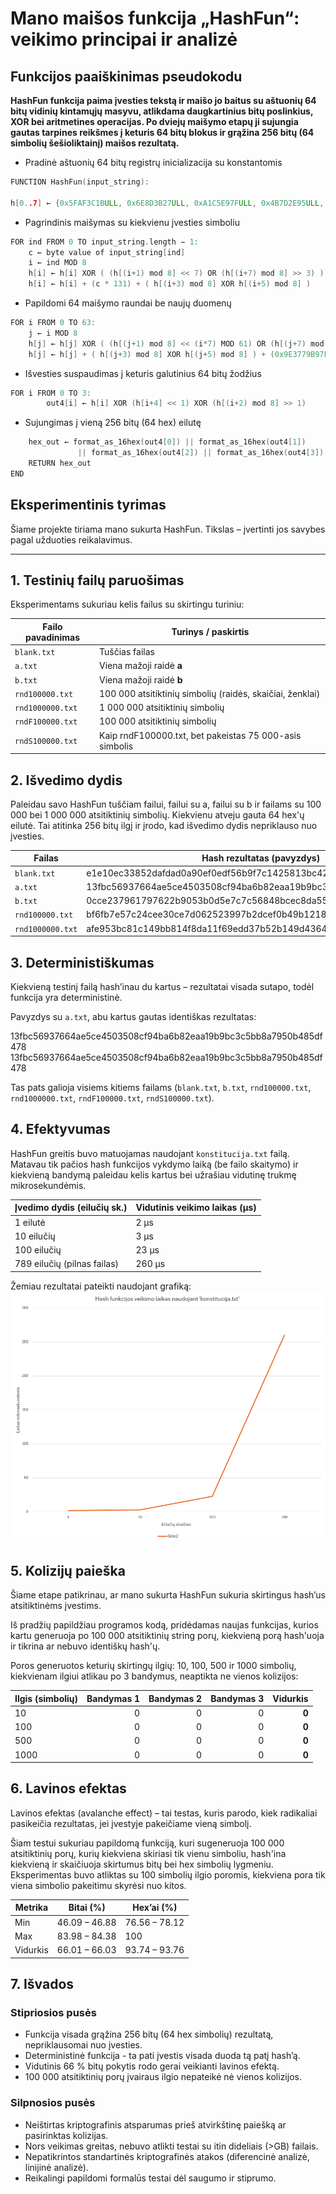# Mano maišos funkcija „HashFun“: veikimo principai ir analizė

## Funkcijos paaiškinimas pseudokodu

**HashFun funkcija paima įvesties tekstą ir maišo jo baitus su aštuonių 64 bitų vidinių kintamųjų masyvu, atlikdama daugkartinius bitų poslinkius, XOR bei aritmetines operacijas. Po dviejų maišymo etapų ji sujungia gautas tarpines reikšmes į keturis 64 bitų blokus ir grąžina 256 bitų (64 simbolių šešioliktainį) maišos rezultatą.**

- Pradinė aštuonių 64 bitų registrų inicializacija su konstantomis

```cpp
FUNCTION HashFun(input_string):
  
h[0..7] ← {0x5FAF3C1BULL, 0x6E8D3B27ULL, 0xA1C5E97FULL, 0x4B7D2E95ULL, 0xF2A39C68ULL, 0x3E9B5A7CULL, 0x9D74C5A1ULL, 0x7C1A5F3EULL}
```

- Pagrindinis maišymas su kiekvienu įvesties simboliu

```cpp
FOR ind FROM 0 TO input_string.length − 1:
    c ← byte value of input_string[ind]
    i ← ind MOD 8
    h[i] ← h[i] XOR ( (h[(i+1) mod 8] << 7) OR (h[(i+7) mod 8] >> 3) )
    h[i] ← h[i] + (c * 131) + ( h[(i+3) mod 8] XOR h[(i+5) mod 8] )
```

- Papildomi 64 maišymo raundai be naujų duomenų

```cpp
FOR i FROM 0 TO 63:
    j ← i MOD 8
    h[j] ← h[j] XOR ( (h[(j+1) mod 8] << (i*7) MOD 61) OR (h[(j+7) mod 8] >> (i*5) MOD 53) )
    h[j] ← h[j] + ( h[(j+3) mod 8] XOR h[(j+5) mod 8] ) + (0x9E3779B97F4A7C15ULL XOR (i * 0xA1C52E95ULL))
```

- Išvesties suspaudimas į keturis galutinius 64 bitų žodžius

```cpp
FOR i FROM 0 TO 3:
        out4[i] ← h[i] XOR (h[i+4] << 1) XOR (h[(i+2) mod 8] >> 1)
```

- Sujungimas į vieną 256 bitų (64 hex) eilutę

```cpp
    hex_out ← format_as_16hex(out4[0]) || format_as_16hex(out4[1])
               || format_as_16hex(out4[2]) || format_as_16hex(out4[3])
    RETURN hex_out
END
```

## Eksperimentinis tyrimas

Šiame projekte tiriama mano sukurta HashFun. Tikslas – įvertinti jos savybes pagal užduoties reikalavimus.

---

## 1. Testinių failų paruošimas

Eksperimentams sukuriau kelis failus su skirtingu turiniu:

| Failo pavadinimas | Turinys / paskirtis                                           |
|-------------------|---------------------------------------------------------------|
| `blank.txt`       | Tuščias failas                                                |
| `a.txt`           | Viena mažoji raidė **a**                                      |
| `b.txt`           | Viena mažoji raidė **b**                                      |
| `rnd100000.txt`   | 100 000 atsitiktinių simbolių (raidės, skaičiai, ženklai)     |
| `rnd1000000.txt`  | 1 000 000 atsitiktinių simbolių                               |
| `rndF100000.txt`  | 100 000 atsitiktinių simbolių                                 |
| `rndS100000.txt`  | Kaip rndF100000.txt, bet pakeistas 75 000-asis simbolis       |

## 2.  Išvedimo dydis

Paleidau savo HashFun tuščiam failui, failui su a, failui su b ir failams su 100 000 bei 1 000 000 atsitiktinių simbolių. Kiekvienu atveju gauta 64 hex'ų eilutė. Tai atitinka 256 bitų ilgį ir įrodo, kad išvedimo dydis nepriklauso nuo įvesties.

| Failas          | Hash rezultatas (pavyzdys)                                      |
|-----------------|-----------------------------------------------------------------|
| `blank.txt`     |e1e10ec33852dafdad0a90ef0edf56b9f7c1425813bc42d0a67386e5c1269b78 |
| `a.txt`         |13fbc56937664ae5ce4503508cf94ba6b82eaa19b9bc3c5bb8a7950b485df478 |
| `b.txt`         |0cce237961797622b9053b0d5e7c7c56848bcec8da55ef82c46496b265eee872 |
| `rnd100000.txt` |bf6fb7e57c24cee30ce7d062523997b2dcef0b49b1218c91dea9fca4751126f2 |
| `rnd1000000.txt`|afe953bc81c149bb814f8da11f69edd37b52b149d43643c1d85c4b5974b9c521 |

## 3. Deterministiškumas

Kiekvieną testinį failą hash’inau du kartus – rezultatai visada sutapo, todėl funkcija yra deterministinė.

Pavyzdys su `a.txt`, abu kartus gautas identiškas rezultatas:

13fbc56937664ae5ce4503508cf94ba6b82eaa19b9bc3c5bb8a7950b485df478
13fbc56937664ae5ce4503508cf94ba6b82eaa19b9bc3c5bb8a7950b485df478

Tas pats galioja visiems kitiems failams (`blank.txt`, `b.txt`, `rnd100000.txt`, `rnd1000000.txt`, `rndF100000.txt`, `rndS100000.txt`).

## 4. Efektyvumas

HashFun greitis buvo matuojamas naudojant `konstitucija.txt` failą. Matavau tik pačios hash funkcijos vykdymo laiką (be failo skaitymo) ir kiekvieną bandymą paleidau kelis kartus bei užrašiau vidutinę trukmę mikrosekundėmis.

| Įvedimo dydis (eilučių sk.) | Vidutinis veikimo laikas (µs)|
|-----------------------------|------------------------------|
| 1 eilutė                    | 2 µs                         |
| 10 eilučių                  | 3 µs                         |
| 100 eilučių                 | 23 µs                        |
| 789 eilučių (pilnas failas) | 260 µs                       |

Žemiau rezultatai pateikti naudojant grafiką:
![HashFun veikimo laikas](grafikas.png)

## 5. Kolizijų paieška

Šiame etape patikrinau, ar mano sukurta HashFun sukuria skirtingus hash’us atsitiktinėms įvestims.

Iš pradžių papildžiau programos kodą, pridėdamas naujas funkcijas, kurios kartu generuoja po 100 000 atsitiktinių string porų, kiekvieną porą hash'uoja ir tikrina ar nebuvo identiškų hash'ų.

Poros generuotos keturių skirtingų ilgių: 10, 100, 500 ir 1000 simbolių, kiekvienam ilgiui atlikau po 3 bandymus, neaptikta ne vienos kolizijos:

| Ilgis (simbolių) | Bandymas 1 | Bandymas 2 | Bandymas 3 | Vidurkis |
|------------------|-----------:|-----------:|-----------:|---------:|
| 10               | 0          | 0          | 0          | **0**    |
| 100              | 0          | 0          | 0          | **0**    |
| 500              | 0          | 0          | 0          | **0**    |
| 1000             | 0          | 0          | 0          | **0**    |

## 6. Lavinos efektas

Lavinos efektas (avalanche effect) – tai testas, kuris parodo, kiek radikaliai pasikeičia rezultatas, jei įvestyje pakeičiame vieną simbolį.

Šiam testui sukuriau papildomą funkciją, kuri sugeneruoja 100 000 atsitiktinių porų, kurių kiekviena skiriasi tik vienu simboliu, hash'ina kiekvieną ir skaičiuoja skirtumus bitų bei hex simbolių lygmeniu.
Eksperimentas buvo atliktas su 100 simbolių ilgio poromis, kiekviena pora tik viena simbolio pakeitimu skyrėsi nuo kitos.

| Metrika   | Bitai (%)      | Hex’ai (%)     |
|-----------|----------------|----------------|
| Min       | 46.09 – 46.88  | 76.56 – 78.12  |
| Max       | 83.98 – 84.38  | 100            |
| Vidurkis  | 66.01 – 66.03  | 93.74 – 93.76  |

## 7. Išvados

### Stipriosios pusės

- Funkcija visada grąžina 256 bitų (64 hex simbolių) rezultatą, nepriklausomai nuo įvesties.
- Deterministinė funkcija - ta pati įvestis visada duoda tą patį hash’ą.
- Vidutinis 66 % bitų pokytis rodo gerai veikianti lavinos efektą.
- 100 000 atsitiktinių porų įvairaus ilgio nepateikė nė vienos kolizijos.

### Silpnosios pusės

- Neištirtas kriptografinis atsparumas prieš atvirkštinę paiešką ar pasirinktas kolizijas.
- Nors veikimas greitas, nebuvo atlikti testai su itin dideliais (>GB) failais.
- Nepatikrintos standartinės kriptografinės atakos (diferencinė analizė, linijinė analizė).
- Reikalingi papildomi formalūs testai dėl saugumo ir stiprumo.
